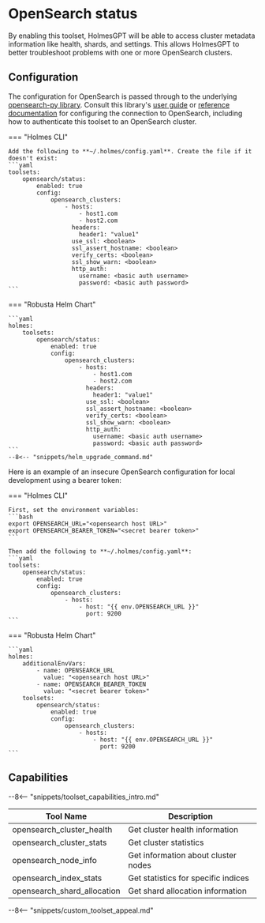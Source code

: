 # OpenSearch status

By enabling this toolset, HolmesGPT will be able to access cluster metadata information like health, shards, and settings. This allows HolmesGPT to better troubleshoot problems with one or more OpenSearch clusters.

## Configuration

The configuration for OpenSearch is passed through to the underlying [opensearch-py library](https://github.com/opensearch-project/opensearch-py). Consult this library's [user guide](https://github.com/opensearch-project/opensearch-py/blob/main/USER_GUIDE.md) or [reference documentation](https://opensearch-project.github.io/opensearch-py/api-ref/clients/opensearch_client.html) for configuring the connection to OpenSearch, including how to authenticate this toolset to an OpenSearch cluster.

=== "Holmes CLI"

    Add the following to **~/.holmes/config.yaml**. Create the file if it doesn't exist:
    ```yaml
    toolsets:
        opensearch/status:
            enabled: true
            config:
                opensearch_clusters:
                    - hosts:
                        - host1.com
                        - host2.com
                      headers:
                        header1: "value1"
                      use_ssl: <boolean>
                      ssl_assert_hostname: <boolean>
                      verify_certs: <boolean>
                      ssl_show_warn: <boolean>
                      http_auth:
                        username: <basic auth username>
                        password: <basic auth password>
    ```

=== "Robusta Helm Chart"

    ```yaml
    holmes:
        toolsets:
            opensearch/status:
                enabled: true
                config:
                    opensearch_clusters:
                        - hosts:
                            - host1.com
                            - host2.com
                          headers:
                            header1: "value1"
                          use_ssl: <boolean>
                          ssl_assert_hostname: <boolean>
                          verify_certs: <boolean>
                          ssl_show_warn: <boolean>
                          http_auth:
                            username: <basic auth username>
                            password: <basic auth password>
    ```
    --8<-- "snippets/helm_upgrade_command.md"

Here is an example of an insecure OpenSearch configuration for local development using a bearer token:

=== "Holmes CLI"

    First, set the environment variables:
    ```bash
    export OPENSEARCH_URL="<opensearch host URL>"
    export OPENSEARCH_BEARER_TOKEN="<secret bearer token>"
    ```

    Then add the following to **~/.holmes/config.yaml**:
    ```yaml
    toolsets:
        opensearch/status:
            enabled: true
            config:
                opensearch_clusters:
                    - hosts:
                        - host: "{{ env.OPENSEARCH_URL }}"
                          port: 9200
    ```

=== "Robusta Helm Chart"

    ```yaml
    holmes:
        additionalEnvVars:
            - name: OPENSEARCH_URL
              value: "<opensearch host URL>"
            - name: OPENSEARCH_BEARER_TOKEN
              value: "<secret bearer token>"
        toolsets:
            opensearch/status:
                enabled: true
                config:
                    opensearch_clusters:
                        - hosts:
                            - host: "{{ env.OPENSEARCH_URL }}"
                              port: 9200
    ```

## Capabilities

--8<-- "snippets/toolset_capabilities_intro.md"

| Tool Name | Description |
|-----------|-------------|
| opensearch_cluster_health | Get cluster health information |
| opensearch_cluster_stats | Get cluster statistics |
| opensearch_node_info | Get information about cluster nodes |
| opensearch_index_stats | Get statistics for specific indices |
| opensearch_shard_allocation | Get shard allocation information |

--8<-- "snippets/custom_toolset_appeal.md"
